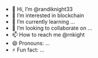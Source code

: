 - 👋 Hi, I’m @randiknight33
- 👀 I’m interested in blockchain
- 🌱 I’m currently learning ...
- 💞️ I’m looking to collaborate on ...
- 📫 How to reach me @rnkight
- 😄 Pronouns: ...
- ⚡ Fun fact: ...

<!---
randiknight33/randiknight33 is a ✨ special ✨ repository because its `README.md` (this file) appears on your GitHub profile.
You can click the Preview link to take a look at your changes.
--->
